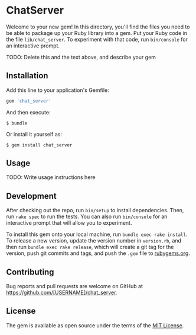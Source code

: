 # ChatServer

Welcome to your new gem! In this directory, you'll find the files you need to be able to package up your Ruby library into a gem. Put your Ruby code in the file `lib/chat_server`. To experiment with that code, run `bin/console` for an interactive prompt.

TODO: Delete this and the text above, and describe your gem

## Installation

Add this line to your application's Gemfile:

```ruby
gem 'chat_server'
```

And then execute:

    $ bundle

Or install it yourself as:

    $ gem install chat_server

## Usage

TODO: Write usage instructions here

## Development

After checking out the repo, run `bin/setup` to install dependencies. Then, run `rake spec` to run the tests. You can also run `bin/console` for an interactive prompt that will allow you to experiment.

To install this gem onto your local machine, run `bundle exec rake install`. To release a new version, update the version number in `version.rb`, and then run `bundle exec rake release`, which will create a git tag for the version, push git commits and tags, and push the `.gem` file to [rubygems.org](https://rubygems.org).

## Contributing

Bug reports and pull requests are welcome on GitHub at https://github.com/[USERNAME]/chat_server.

## License

The gem is available as open source under the terms of the [MIT License](https://opensource.org/licenses/MIT).

